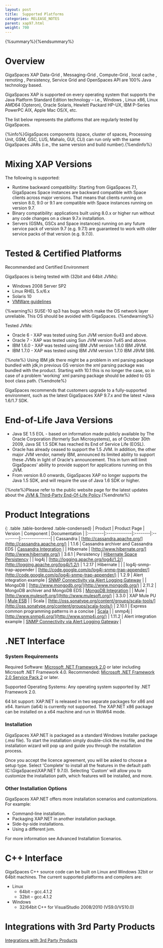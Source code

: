 ```yaml
---
layout: post
title:  Supported Platforms
categories: RELEASE_NOTES
parent: xap97.html
weight: 700
---
```


{%summary%}{%endsummary%}

# Overview

GigaSpaces XAP Data-Grid , Messaging-Grid , Compute-Grid , local cache , remoting , Persistency, Service Grid and OpenSpaces API are 100% Java technology based.

GigaSpaces XAP is supported on every operating system that supports the Java Platform Standard Edition technology – i.e., Windows , Linux x86, Linux AMD64 (Opteron), Oracle Solaris, Hewlett Packard HP-UX, IBM P-Series PowerPC AIX, Apple Mac OS/X, etc.

The list below represents the platforms that are regularly tested by GigaSpaces.

{%info%}GigaSpaces components (space, cluster of spaces, Processing Unit, GSM, GSC, LUS, Mahalo, GUI, CLI) can run only with the same GigaSpaces JARs (i.e., the same version and build number).{%endinfo%}

# Mixing XAP Versions
The following is supported:

- Runtime backward compatibility: Starting from GigaSpaces 7.1, GigaSpaces Space instances are backward compatible with Space clients across major versions. That means that clients running on version 8.0, 9.0 or 9.1 are compatible with Space instances running on version 9.7.
- Binary compatibility: applications built using 8.0.x or higher run without any code changes on a clean 9.7.x installation.
- Servers (GSMs, GSCs and Space instances) running on any future service pack of version 9.7 (e.g. 9.7.1) are guaranteed to work with older service packs of that version (e.g. 9.7.0).


# Tested & Certified Platforms

Recommended and Certified Environment

GigaSpaces is being tested with (32bit and 64bit JVMs):

- Windows 2008 Server SP2
- Linux RHEL 5.x/6.x
- Solaris 10
- [VMWare guidelines](/release_notes/97vmware-guidelines.html)

{%warning%}
SUSE-10 sp3 has bugs which make the OS network layer unreliable. This OS should be avoided with GigaSpaces.
{%endwarning%}

Tested JVMs:

- Oracle 6 - XAP was tested using Sun JVM version 6u43 and above.
- Oracle 7 - XAP was tested using Sun JVM version 7u45 and above.
- IBM 1.6.0 - XAP was tested using IBM JVM version 1.6.0 IBM J9VM. 
- IBM 1.7.0 - XAP was tested using IBM JVM version 1.7.0 IBM J9VM SR6.


{%note%}
Using IBM jdk there might be a problem in xml parsing package bundled with jdk,in previous GS version the xml parsing package was bundled with the product. Starting with 10.1 this is no longer the case, so in case of a problem 'working' xml parsing package should be added to GS boot class path.
{%endnote%}

GigaSpaces recommends that customers upgrade to a fully-supported environment, such as the latest GigaSpaces XAP 9.7.x and the latest *Java 1.6/1.7 SDK.

# End-of-Life Java Versions

- Java SE 1.5 EOL - based on information made publicly available by The Oracle Corporation (formerly Sun Microsystems), as of October 30th 2009, Java SE 1.5 SDK has reached its End of Service Life (EOSL).
- Oracle has already ceased to support the 1.5 JVM. In addition, the other major JVM vendor, namely IBM, announced its limited ability to support these JVMs in light of Oracle's announcement. This in turn will limit GigaSpaces' ability to provide support for applications running on this JVM.
- From version 8.0 onwards, GigaSpaces XAP no longer supports the Java 1.5 SDK, and will require the use of Java 1.6 SDK or higher.

{%note%}Please refer to the public website page for the latest updates about the [JVM & Third-Party End-Of-Life Policy](http://www.gigaspaces.com/EOL).{%endnote%}

# Product Integrations

{: .table .table-bordered .table-condensed}
| Product | Product Page | Version | Component | Documentation | 
|:--------|:-------------|:--------|:---------|:---------------|
| Cassandra | [http://cassandra.apache.org/](http://cassandra.apache.org/) | 1.1.6 | Cassandra archiver and Cassandra EDS | [Cassandra Integration](/xap97/cassandra.html) |
| Hibernate | [http://www.hibernate.org/](http://www.hibernate.org/) | 3.6.1 | Persistency | [Hibernate Space Persistency](/xap97/hibernate-space-persistency.html) |
| log4j | [http://logging.apache.org/log4j/1.2/](http://logging.apache.org/log4j/1.2/) | 1.2.17 | Hibernate |  | 
| log4j-snmp-trap-appender | [http://code.google.com/p/log4j-snmp-trap-appender/](http://code.google.com/p/log4j-snmp-trap-appender/) | 1.2.9 | Alert integration example | [SNMP Connectivity via Alert Logging Gateway](/xap97/snmp-connectivity-via-alert-logging-gateway.html)  |
| MongoDB | [http://www.mongodb.org/](http://www.mongodb.org/) | 2.11.2 | MongoDB archiver and MongoDB EDS  | [MongoDB Integration](/xap97/mongodb.html) |
| Mule | [http://www.mulesoft.org/](http://www.mulesoft.org/) | 3.3.0 | XAP Mule PU | [Mule ESB](/xap97/mule-esb.html) |
| Scala | [http://oss.sonatype.org/content/groups/scala-tools/](http://oss.sonatype.org/content/groups/scala-tools/) | 2.10.1 |  Express common programming patterns in a concise | [Scala](/xap97/scala.html) | 
| snmp4j | [http://www.snmp4j.org/](http://www.snmp4j.org/) | 1.11.2 | Alert integration example | [SNMP Connectivity via Alert Logging Gateway](/xap97/snmp-connectivity-via-alert-logging-gateway.html) | 


# .NET Interface

### System Requirements
Required Software: [Microsoft .NET Framework 2.0](http://msdn.microsoft.com/en-us/vstudio/aa496123) or later including Microsoft .NET Framework 4.0.
Recommended: [Microsoft .NET Framework 2.0 Service Pack 2](http://www.microsoft.com/en-us/download/details.aspx?id=1639) or later.

Supported Operating Systems: Any operating system supported by .NET Framework 2.0.

64 bit support: XAP.NET is released in two separate packages for x86 and x64. Itanium (ia64) is currently not supported. The XAP.NET x86 package can be installed on a x64 machine and run in WoW64 mode.

### Installation
GigaSpaces XAP.NET is packaged as a standard Windows Installer package (.msi file). To start the installation simply double-click the msi file, and the installation wizard will pop up and guide you through the installation process.

Once you accept the licence agreement, you will be asked to choose a setup type. Select 'Complete' to install all the features in the default path (C:\GigaSpaces\XAP.NET 9.7.0). Selecting 'Custom' will allow you to customize the installation path, which features will be installed, and more.

### Other Installation Options
GigaSpaces XAP.NET offers more installation scenarios and customizations. For example:

- Command-line installation.
- Packaging XAP.NET in another installation package.
- Side-by-side installations.
- Using a different jvm.

For more information see Advanced Installation Scenarios.

# C++ Interface
GigaSpaces C++ source code can be built on Linux and Windows 32bit or 64bit machines.
The current supported platforms and compilers are:

- Linux
   * 64bit – gcc.4.1.2
   * 32bit – gcc.4.1.2
- Windows
   * 32/64bit C++ for VisualStudio 2008/2010 (VS9.0/VS10.0)


# Integrations with 3rd Party Products

[Integrations with 3rd Party Products](/release_notes/97third-party.html)
